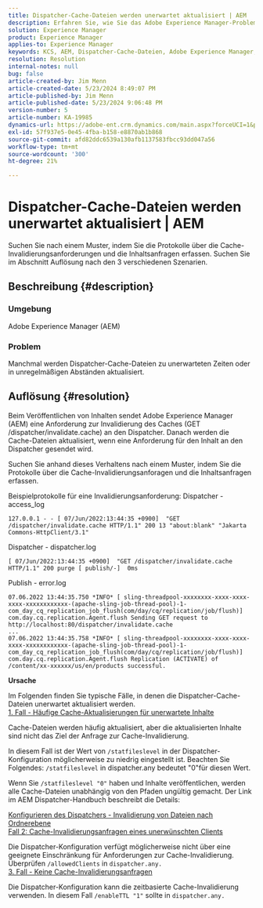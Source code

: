 ```yaml
---
title: Dispatcher-Cache-Dateien werden unerwartet aktualisiert | AEM
description: Erfahren Sie, wie Sie das Adobe Experience Manager-Problem beheben, bei dem Dispatcher-Cache-Dateien unerwartet aktualisiert werden.
solution: Experience Manager
product: Experience Manager
applies-to: Experience Manager
keywords: KCS, AEM, Dispatcher-Cache-Dateien, Adobe Experience Manager, unerwartet aktualisiert, Fehlerbehebung, dispatcher.any
resolution: Resolution
internal-notes: null
bug: false
article-created-by: Jim Menn
article-created-date: 5/23/2024 8:49:07 PM
article-published-by: Jim Menn
article-published-date: 5/23/2024 9:06:48 PM
version-number: 5
article-number: KA-19985
dynamics-url: https://adobe-ent.crm.dynamics.com/main.aspx?forceUCI=1&pagetype=entityrecord&etn=knowledgearticle&id=0baf35e1-4519-ef11-9f8a-6045bd006268
exl-id: 57f937e5-0e45-4fba-b158-e8870ab1b868
source-git-commit: afd82ddc6539a130afb1137583fbcc93dd047a56
workflow-type: tm+mt
source-wordcount: '300'
ht-degree: 21%

---
```


# Dispatcher-Cache-Dateien werden unerwartet aktualisiert | AEM


Suchen Sie nach einem Muster, indem Sie die Protokolle über die Cache-Invalidierungsanforderungen und die Inhaltsanfragen erfassen. Suchen Sie im Abschnitt Auflösung nach den 3 verschiedenen Szenarien.

## Beschreibung {#description}


### <b>Umgebung</b>

Adobe Experience Manager (AEM)

### <b>Problem</b>

Manchmal werden Dispatcher-Cache-Dateien zu unerwarteten Zeiten oder in unregelmäßigen Abständen aktualisiert.


## Auflösung {#resolution}


Beim Veröffentlichen von Inhalten sendet Adobe Experience Manager (AEM) eine Anforderung zur Invalidierung des Caches (GET /dispatcher/invalidate.cache) an den Dispatcher. Danach werden die Cache-Dateien aktualisiert, wenn eine Anforderung für den Inhalt an den Dispatcher gesendet wird.

Suchen Sie anhand dieses Verhaltens nach einem Muster, indem Sie die Protokolle über die Cache-Invalidierungsanforagen und die Inhaltsanfragen erfassen.

Beispielprotokolle für eine Invalidierungsanforderung: Dispatcher - access_log<br>

```
127.0.0.1 - - [ 07/Jun/2022:13:44:35 +0900]  "GET /dispatcher/invalidate.cache HTTP/1.1" 200 13 "about:blank" "Jakarta Commons-HttpClient/3.1"
```

Dispatcher - dispatcher.log<br>

```
[ 07/Jun/2022:13:44:35 +0900]  "GET /dispatcher/invalidate.cache HTTP/1.1" 200 purge [ publish/-]  0ms
```

Publish - error.log<br>

```
07.06.2022 13:44:35.750 *INFO* [ sling-threadpool-xxxxxxxx-xxxx-xxxx-xxxx-xxxxxxxxxxxx-(apache-sling-job-thread-pool)-1-com_day_cq_replication_job_flush(com/day/cq/replication/job/flush)]  com.day.cq.replication.Agent.flush Sending GET request to http://localhost:80/dispatcher/invalidate.cache
...
07.06.2022 13:44:35.758 *INFO* [ sling-threadpool-xxxxxxxx-xxxx-xxxx-xxxx-xxxxxxxxxxxx-(apache-sling-job-thread-pool)-1-com_day_cq_replication_job_flush(com/day/cq/replication/job/flush)]  com.day.cq.replication.Agent.flush Replication (ACTIVATE) of /content/xx-xxxxxx/us/en/products successful.
```




<b>Ursache</b>

Im Folgenden finden Sie typische Fälle, in denen die Dispatcher-Cache-Dateien unerwartet aktualisiert werden.
 <br>
<u>1. Fall - Häufige Cache-Aktualisierungen für unerwartete Inhalte</u>

Cache-Dateien werden häufig aktualisiert, aber die aktualisierten Inhalte sind nicht das Ziel der Anfrage zur Cache-Invalidierung.

In diesem Fall ist der Wert von `/statfileslevel` in der Dispatcher-Konfiguration möglicherweise zu niedrig eingestellt ist. Beachten Sie Folgendes: `/statfileslevel` in dispatcher.any bedeutet &quot;0&quot;für diesen Wert.

Wenn Sie `/statfileslevel "0"` haben und Inhalte veröffentlichen, werden alle Cache-Dateien unabhängig von den Pfaden ungültig gemacht. Der Link im AEM Dispatcher-Handbuch beschreibt die Details:

[Konfigurieren des Dispatchers - Invalidierung von Dateien nach Ordnerebene](https://experienceleague.adobe.com/docs/experience-manager-dispatcher/using/configuring/dispatcher-configuration.html?lang=de#invalidating-files-by-folder-level)
 <br>
<u>Fall 2: Cache-Invalidierungsanfragen eines unerwünschten Clients</u>

Die Dispatcher-Konfiguration verfügt möglicherweise nicht über eine geeignete Einschränkung für Anforderungen zur Cache-Invalidierung. Überprüfen `/allowedClients` in `dispatcher.any.`
 <br>
<u>3. Fall - Keine Cache-Invalidierungsanfragen</u>

Die Dispatcher-Konfiguration kann die zeitbasierte Cache-Invalidierung verwenden. In diesem Fall `/enableTTL "1"` sollte in `dispatcher.any.`
